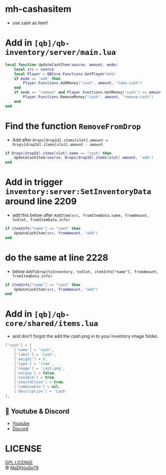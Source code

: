 # mh-cashasitem
- use cash as item!

# Add in `[qb]/qb-inventory/server/main.lua`
```lua
local function UpdateCashItem(source, amount, mode)
	local src = source
	local Player = QBCore.Functions.GetPlayer(src)
	if mode == 'add' then
		Player.Functions.AddMoney("cash", amount, "take-cash") 
	end
	if mode == "remove" and Player.Functions.GetMoney('cash') >= amount then 
		Player.Functions.RemoveMoney("cash", amount, "remove-cash") 
	end
end
```
# Find the function `RemoveFromDrop` 
- Add after `Drops[dropId].items[slot].amount = Drops[dropId].items[slot].amount - amount`
```lua
if Drops[dropId].items[slot].name == "cash" then
    UpdateCashItem(source, Drops[dropId].items[slot].amount, 'add')
end
```

# Add in trigger `inventory:server:SetInventoryData` around line 2209 
- add this below after `AddItem(src, fromItemData.name, fromAmount, toSlot, fromItemData.info)`
```lua
if itemInfo["name"] == "cash" then
	UpdateCashItem(src, fromAmount, "add")
end
```

# do the same at line 2228 
- below `AddToDrop(toInventory, toSlot, itemInfo["name"], fromAmount, fromItemData.info)`
```lua
if itemInfo["name"] == "cash" then
	UpdateCashItem(src, fromAmount, "add")
end
```

# Add in `[qb]/qb-core/shared/items.lua` 
- and don't forgot the add the cash.png in to your inventory image folder.
```lua
['cash'] = {
    ['name'] = 'cash', 
    ['label'] = 'Cash', 
    ['weight'] = 0, 
    ['type'] = 'item', 
    ['image'] = 'cash.png', 
    ['unique'] = false,
    ['useable'] = true,
    ['shouldClose'] = true,
    ['combinable'] = nil,
    ['description'] = 'Cash'
},
```


## 🙈 Youtube & Discord
- [Youtube](https://www.youtube.com/c/MaDHouSe79)
- [Discord](https://discord.gg/cEMSeE9dgS)

# LICENSE
[GPL LICENSE](./LICENSE)<br />
&copy; [MaDHouSe79](https://www.youtube.com/@MaDHouSe79)
